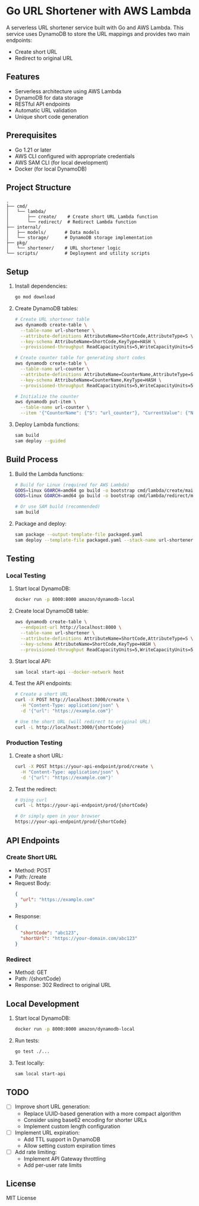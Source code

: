 # Go URL Shortener with AWS Lambda

A serverless URL shortener service built with Go and AWS Lambda. This service uses DynamoDB to store the URL mappings and provides two main endpoints:
- Create short URL
- Redirect to original URL

## Features

- Serverless architecture using AWS Lambda
- DynamoDB for data storage
- RESTful API endpoints
- Automatic URL validation
- Unique short code generation

## Prerequisites

- Go 1.21 or later
- AWS CLI configured with appropriate credentials
- AWS SAM CLI (for local development)
- Docker (for local DynamoDB)

## Project Structure

```
.
├── cmd/
│   └── lambda/
│       ├── create/    # Create short URL Lambda function
│       └── redirect/  # Redirect Lambda function
├── internal/
│   ├── models/       # Data models
│   └── storage/      # DynamoDB storage implementation
├── pkg/
│   └── shortener/    # URL shortener logic
└── scripts/          # Deployment and utility scripts
```

## Setup

1. Install dependencies:
   ```bash
   go mod download
   ```

2. Create DynamoDB tables:
   ```bash
   # Create URL shortener table
   aws dynamodb create-table \
     --table-name url-shortener \
     --attribute-definitions AttributeName=ShortCode,AttributeType=S \
     --key-schema AttributeName=ShortCode,KeyType=HASH \
     --provisioned-throughput ReadCapacityUnits=5,WriteCapacityUnits=5

   # Create counter table for generating short codes
   aws dynamodb create-table \
     --table-name url-counter \
     --attribute-definitions AttributeName=CounterName,AttributeType=S \
     --key-schema AttributeName=CounterName,KeyType=HASH \
     --provisioned-throughput ReadCapacityUnits=5,WriteCapacityUnits=5

   # Initialize the counter
   aws dynamodb put-item \
     --table-name url-counter \
     --item '{"CounterName": {"S": "url_counter"}, "CurrentValue": {"N": "0"}}'
   ```

3. Deploy Lambda functions:
   ```bash
   sam build
   sam deploy --guided
   ```

## Build Process

1. Build the Lambda functions:
   ```bash
   # Build for Linux (required for AWS Lambda)
   GOOS=linux GOARCH=amd64 go build -o bootstrap cmd/lambda/create/main.go
   GOOS=linux GOARCH=amd64 go build -o bootstrap cmd/lambda/redirect/main.go
   
   # Or use SAM build (recommended)
   sam build
   ```

2. Package and deploy:
   ```bash
   sam package --output-template-file packaged.yaml
   sam deploy --template-file packaged.yaml --stack-name url-shortener --capabilities CAPABILITY_IAM
   ```

## Testing

### Local Testing

1. Start local DynamoDB:
   ```bash
   docker run -p 8000:8000 amazon/dynamodb-local
   ```

2. Create local DynamoDB table:
   ```bash
   aws dynamodb create-table \
     --endpoint-url http://localhost:8000 \
     --table-name url-shortener \
     --attribute-definitions AttributeName=ShortCode,AttributeType=S \
     --key-schema AttributeName=ShortCode,KeyType=HASH \
     --provisioned-throughput ReadCapacityUnits=5,WriteCapacityUnits=5
   ```

3. Start local API:
   ```bash
   sam local start-api --docker-network host
   ```

4. Test the API endpoints:
   ```bash
   # Create a short URL
   curl -X POST http://localhost:3000/create \
     -H "Content-Type: application/json" \
     -d '{"url": "https://example.com"}'

   # Use the short URL (will redirect to original URL)
   curl -L http://localhost:3000/{shortCode}
   ```

### Production Testing

1. Create a short URL:
   ```bash
   curl -X POST https://your-api-endpoint/prod/create \
     -H "Content-Type: application/json" \
     -d '{"url": "https://example.com"}'
   ```

2. Test the redirect:
   ```bash
   # Using curl
   curl -L https://your-api-endpoint/prod/{shortCode}

   # Or simply open in your browser
   https://your-api-endpoint/prod/{shortCode}
   ```

## API Endpoints

### Create Short URL
- Method: POST
- Path: /create
- Request Body:
  ```json
  {
    "url": "https://example.com"
  }
  ```
- Response:
  ```json
  {
    "shortCode": "abc123",
    "shortUrl": "https://your-domain.com/abc123"
  }
  ```

### Redirect
- Method: GET
- Path: /{shortCode}
- Response: 302 Redirect to original URL

## Local Development

1. Start local DynamoDB:
   ```bash
   docker run -p 8000:8000 amazon/dynamodb-local
   ```

2. Run tests:
   ```bash
   go test ./...
   ```

3. Test locally:
   ```bash
   sam local start-api
   ```

## TODO

- [ ] Improve short URL generation:
  - Replace UUID-based generation with a more compact algorithm
  - Consider using base62 encoding for shorter URLs
  - Implement custom length configuration
- [ ] Implement URL expiration:
  - Add TTL support in DynamoDB
  - Allow setting custom expiration times
- [ ] Add rate limiting:
  - Implement API Gateway throttling
  - Add per-user rate limits

## License

MIT License 